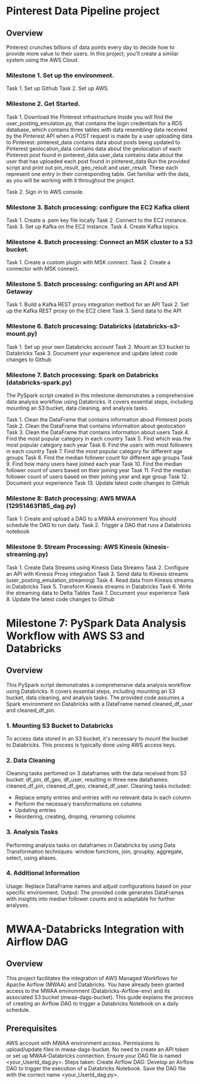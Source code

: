 # Pinterest Data Pipeline project

## Overview

Pinterest crunches billions of data points every day to decide how to provide more value to their users. In this project, you'll create a similar system using the AWS Cloud.

### Milestone 1. Set up the environment.

Task 1. Set up Github
Task 2.  Set up AWS.


### Milestone 2. Get Started.

Task 1. Download the Pinterest infrastructure
Inside you will find the user_posting_emulation.py, that contains the login credentials for a RDS database, which contains three tables with data resembling data received by the Pinterest API when a POST request is made by a user uploading data to Pinterest:
pinterest_data contains data about posts being updated to Pinterest
geolocation_data contains data about the geolocation of each Pinterest post found in pinterest_data
user_data contains data about the user that has uploaded each post found in pinterest_data
Run the provided script and print out pin_result, geo_result and user_result. These each represent one entry in their corresponding table. Get familiar with the data, as you will be working with it throughout the project.

Task 2. Sign in to AWS console.

 
### Milestone 3.  Batch processing: configure the EC2 Kafka client

Task 1.  Create a .pem key file locally
Task 2. Connect to the EC2 instance.
Task 3. Set up Kafka on the EC2 instance.
Task 4. Create Kafka topics.


### Milestone 4. Batch processing: Connect an MSK cluster to a S3 bucket.

Task 1. Create a custom plugin with MSK connect.
Task 2. Create a connector with MSK connect.


### Milestone 5. Batch processing: configuring an API and API Getaway

Task 1. Build a Kafka REST proxy integration method for an API
Task 2. Set up the Kafka REST proxy on the EC2 client
Task 3. Send data to the API


### Milestone 6. Batch processing: Databricks (databricks-s3-mount.py)

Task 1. Set up your own Databricks account
Task 2. Mount an S3 bucket to Databricks
Task 3. Document your experience and update latest code changes to Github


### Milestone 7. Batch processing: Spark on Databricks (databricks-spark.py)

The PySpark script created in this milestone demonstrates a comprehensive data analysis workflow using Databricks. It covers essential steps, including mounting an S3 bucket, data cleaning, and analysis tasks. 

Task 1. Clean the DataFrame that contains information about Pinterest posts
Task 2. Clean the DataFrame that contains information about geolocation
Task 3. Clean the DataFrame that contains information about users
Task 4. Find the most popular category in each country
Task 5. Find which was the most popular category each year
Task 6. Find the users with most followers in each country
Task 7. Find the most popular category for different age groups
Task 8. Find the median follower count for different age groups
Task 9. Find how many users have joined each year
Task 10. Find the median follower count of users based on their joining year 
Task 11. Find the median follower count of users based on their joining year and age group
Task 12. Document your experience
Task 13. Update latest code changes to GitHub


### Milestone 8: Batch processing: AWS MWAA (12951463f185_dag.py)

Task 1: Create and upload a DAG to a MWAA environment
You should schedule the DAG to run daily.
Task 2. Trigger a DAG that runs a Databricks notebook


### Milestone 9. Stream Processing: AWS Kinesis (kinesis-streaming.py)

Task 1. Create Data Streams using Kinesis Data Streams
Task 2. Configure an API with Kinesis Proxy integration
Task 3. Send data to Kinesis streams (user_posting_emulation_streaming)
Task 4. Read data from Kinesis streams in Databricks
Task 5. Transform Kinesis streams in Databricks
Task 6. Write the streaming data to Delta Tables
Task 7. Document your experience
Task 8. Update the latest code changes to Github


#  Milestone 7: PySpark Data Analysis Workflow with AWS S3 and Databricks
## Overview

This PySpark script demonstrates a comprehensive data analysis workflow using Databricks. It covers essential steps, including mounting an S3 bucket, data cleaning, and analysis tasks. The provided code assumes a Spark environment on Databricks with a DataFrame named cleaned_df_user and cleaned_df_pin.

### 1. Mounting S3 Bucket to Databricks
To access data stored in an S3 bucket, it's necessary to mount the bucket to Databricks. This process is typically done using AWS access keys.

### 2. Data Cleaning
Cleaning tasks perfomed on 3 dataframes with the data received from S3 bucket: df_pin, df_geo, df_user, resulting in three new dataframes: cleaned_df_pin, cleaned_df_geo, cleaned_df_user.
Cleaning tasks included: 
- Replace empty entries and entries with no relevant data in each column
- Perform the necessary transformations on columns
- Updating entries
- Reordering, creating, droping, renaming columns

### 3. Analysis Tasks
Performing analysis tasks on dataframes in Databricks by using Data Transformation techniques: window functions, join, groupby, aggregate, select, using aliases.

### 4. Additional Information
Usage: Replace DataFrame names and adjust configurations based on your specific environment.
Output: The provided code generates DataFrames with insights into median follower counts and is adaptable for further analyses.


# MWAA-Databricks Integration with Airflow DAG
## Overview

This project facilitates the integration of AWS Managed Workflows for Apache Airflow (MWAA) and Databricks. You have already been granted access to the MWAA environment (Databricks-Airflow-env) and its associated S3 bucket (mwaa-dags-bucket). This guide explains the process of creating an Airflow DAG to trigger a Databricks Notebook on a daily schedule.

## Prerequisites
AWS account with MWAA environment access.
Permissions to upload/update files in mwaa-dags-bucket.
No need to create an API token or set up MWAA-Databricks connection.
Ensure your DAG file is named <your_UserId_dag.py>.
Steps taken:
Create Airflow DAG:
Develop an Airflow DAG to trigger the execution of a Databricks Notebook. Save the DAG file with the correct name <your_UserId_dag.py>.
